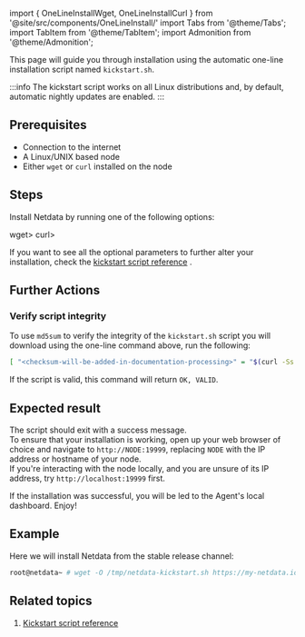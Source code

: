 <!--
title: "Linux/Unix based deployments-(express/recommended)"
sidebar_label: "Linux/unix based deployments-(express/recommended)"
custom_edit_url: "https://github.com/netdata/netdata/blob/master/docs/getting-started/installation/single-node-deployment-(express).md"
sidebar_position: "1"
learn_status: "Published"
learn_topic_type: "Getting started"
learn_rel_path: "Getting started/Installation"
learn_docs_purpose: "Instructions on running the kickstart script on Linux/Unix systems."
-->

import { OneLineInstallWget, OneLineInstallCurl } from '@site/src/components/OneLineInstall/'
import Tabs from '@theme/Tabs';
import TabItem from '@theme/TabItem';
import Admonition from '@theme/Admonition';

This page will guide you through installation using the automatic one-line installation script named `kickstart.sh`.

:::info
The kickstart script works on all Linux distributions and, by default, automatic nightly updates are enabled.
:::

## Prerequisites

- Connection to the internet
- A Linux/UNIX based node
- Either `wget` or `curl` installed on the node

## Steps

Install Netdata by running one of the following options:

<Tabs>
<TabItem value="wget" label=<code>wget</code>>

<OneLineInstallWget/>

</TabItem>
<TabItem value="curl" label=<code>curl</code>>

<OneLineInstallCurl/>

</TabItem>
</Tabs>

If you want to see all the optional parameters to further alter your installation, check
the [kickstart script reference](https://github.com/netdata/netdata/blob/master/packaging/installer/methods/kickstart.md)
.

## Further Actions

### Verify script integrity

To use `md5sum` to verify the integrity of the `kickstart.sh` script you will download using the one-line command above,
run the following:

```bash
[ "<checksum-will-be-added-in-documentation-processing>" = "$(curl -Ss https://my-netdata.io/kickstart.sh | md5sum | cut -d ' ' -f 1)" ] && echo "OK, VALID" || echo "FAILED, INVALID"
```

If the script is valid, this command will return `OK, VALID`.

## Expected result

The script should exit with a success message.  
To ensure that your installation is working, open up your web browser of choice and navigate to `http://NODE:19999`,
replacing `NODE` with the IP address or hostname of your node.  
If you're interacting with the node locally, and you are unsure of its IP address, try `http://localhost:19999` first.

If the installation was successful, you will be led to the Agent's local dashboard. Enjoy!

## Example

Here we will install Netdata from the stable release channel:

```bash
root@netdata~ # wget -O /tmp/netdata-kickstart.sh https://my-netdata.io/kickstart.sh && sh /tmp/netdata-kickstart.sh --stable-channel
```

## Related topics

1. [Kickstart script reference](https://github.com/netdata/netdata/blob/master/packaging/installer/methods/kickstart.md)
